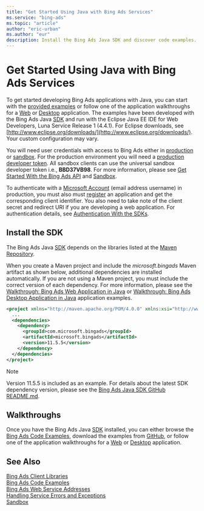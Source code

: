 ```yaml
---
title: "Get Started Using Java with Bing Ads Services"
ms.service: "bing-ads"
ms.topic: "article"
author: "eric-urban"
ms.author: "eur"
description: Install the Bing Ads Java SDK and discover code examples.
---
```

# Get Started Using Java with Bing Ads Services
To get started developing Bing Ads applications with Java, you can start with the [provided examples](code-examples.md) or follow one of the application walkthroughs for a [Web](walkthrough-web-application-java.md) or [Desktop](walkthrough-desktop-application-java.md) application. The examples have been developed with the Bing Ads Java [SDK](client-libraries.md) and run with the Eclipse Java EE IDE for Web Developers, Luna Service Release 1 (4.4.1). For Eclipse downloads, see [http://www.eclipse.org/downloads/](http://www.eclipse.org/downloads/). Your custom configuration may vary.

You will need user credentials with access to Bing Ads either in [production](https://secure.bingads.microsoft.com/) or [sandbox](https://secure.sandbox.bingads.microsoft.com/Auth?EnvContext=Sandbox). For the production environment you will need a [production developer token](get-started.md#get-developer-token). All sandbox clients can use the universal sandbox developer token i.e., **BBD37VB98**. For more information, please see [Get Started With the Bing Ads API](get-started.md) and [Sandbox](sandbox.md).

To authenticate with a [Microsoft Account](https://account.microsoft.com/account) (email address username) in production, you must also must [register](authentication-oauth.md#registerapplication) an application and get the corresponding client identifier. You also need to take note of the client secret and redirect URI if you are developing a web application. For authentication details, see [Authentication With the SDKs](sdk-authentication.md#oauth).

## <a name="installation"></a>Install the SDK
The Bing Ads Java [SDK](client-libraries.md) depends on the libraries listed at the [Maven Repository](http://mvnrepository.com/artifact/com.microsoft.bingads/microsoft.bingads/).

When you create a Maven project and include the *microsoft.bingads* Maven artifact as shown below, additional dependencies are installed automatically. If you are not using a Maven project, you must include the correct version of each dependency. For more information, please see the [Walkthrough: Bing Ads Web Application in Java](walkthrough-web-application-java.md) or [Walkthrough: Bing Ads Desktop Application in Java](walkthrough-desktop-application-java.md) application examples.

```xml
<project xmlns="http://maven.apache.org/POM/4.0.0" xmlns:xsi="http://www.w3.org/2001/XMLSchema-instance" xsi:schemaLocation="http://maven.apache.org/POM/4.0.0 http://maven.apache.org/xsd/maven-4.0.0.xsd">
  ...
  <dependencies>
    <dependency>
      <groupId>com.microsoft.bingads</groupId>
      <artifactId>microsoft.bingads</artifactId>
      <version>11.5.5</version>
    </dependency>
  </dependencies>
</project>
```
> [!NOTE]
> Version 11.5.5 is included as an example. For details about the latest SDK dependency version, please see the [Bing Ads Java SDK GitHub README.md](https://github.com/BingAds/BingAds-Java-SDK).

## <a name="walkthrough"></a>Walkthroughs
Once you have the Bing Ads Java [SDK](client-libraries.md) installed, you can either browse the [Bing Ads Code Examples](code-examples.md), download the examples from [GitHub](https://github.com/BingAds/BingAds-Java-SDK/tree/master/examples), or follow one of the application walkthroughs for a [Web](walkthrough-web-application-java.md) or [Desktop](walkthrough-desktop-application-java.md) application.

## See Also
[Bing Ads Client Libraries](client-libraries.md)    
[Bing Ads Code Examples](code-examples.md)    
[Bing Ads Web Service Addresses](web-service-addresses.md)  
[Handling Service Errors and Exceptions](handle-service-errors-exceptions.md)  
[Sandbox](sandbox.md)  
